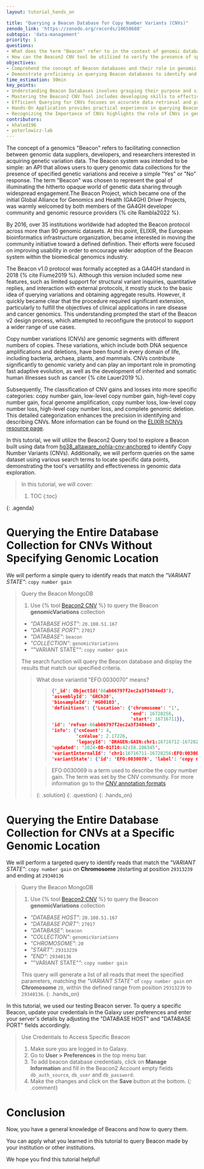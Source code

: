```yaml
---
layout: tutorial_hands_on

title: "Querying a Beacon Database for Copy Number Variants (CNVs)"
zenodo_link: 'https://zenodo.org/records/10658688'
subtopic: 'data-management'
priority: 1
questions:
- What does the term "Beacon" refer to in the context of genomic databases?
- How can the Beacon2 CNV tool be utilized to verify the presence of specific Copy Number Variants (CNVs)?
objectives:
- Comprehend the concept of Beacon databases and their role in genomic research.
- Demonstrate proficiency in querying Beacon databases to identify and analyze specific Copy Number Variants (CNVs).
time_estimation: 30min
key_points:
- Understanding Beacon Databases involves grasping their purpose and significance in genomic research and data sharing.
- Mastering the Beacon2 CNV Tool includes developing skills to effectively query and analyze specific CNVs within the Beacon2 database.
- Efficient Querying for CNVs focuses on accurate data retrieval and precise query formulation using the Beacon2 tool.
- Hands-On Application provides practical experience in querying Beacons, ensuring data integrity, and troubleshooting queries.
- Recognizing the Importance of CNVs highlights the role of CNVs in genetic variation and their relevance in research using Beacon databases.
contributors:
- khaled196
- poterlowicz-lab
---
```



The concept of a genomics "Beacon" refers to facilitating connection between genomic data suppliers, developers, and researchers interested in acquiring genetic variation data. The Beacon system was intended to be simple: an API that allows users to query genomic data collections for the presence of specified genetic variations and receive a simple "Yes" or "No" response. The term "Beacon" was chosen to represent the goal of illuminating the hitherto opaque world of genetic data sharing through widespread engagement.The Beacon Project, which became one of the initial Global Alliance for Genomics and Health (GA4GH) Driver Projects, was warmly welcomed by both members of the GA4GH developer community and genomic resource providers {% cite Rambla2022 %}.

By 2016, over 35 institutions worldwide had adopted the Beacon protocol across more than 90 genomic datasets. At this point, ELIXIR, the European bioinformatics infrastructure organization, became interested in moving the community initiative toward a defined definition. Their efforts were focused on improving usability in order to encourage wider adoption of the Beacon system within the biomedical genomics industry.

The Beacon v1.0 protocol was formally accepted as a GA4GH standard in 2018 {% cite Fiume2019 %}. Although this version included some new features, such as limited support for structural variant inquiries, quantitative replies, and interaction with external protocols, it mostly stuck to the basic idea of querying variations and obtaining aggregate results. However, it quickly became clear that the procedure required significant extension, particularly to fulfill the objectives of clinical applications in rare disease and cancer genomics. This understanding prompted the start of the Beacon v2 design process, which attempted to reconfigure the protocol to support a wider range of use cases.

Copy number variations (CNVs) are genomic segments with different numbers of copies. These variations, which include both DNA sequence amplifications and deletions, have been found in every domain of life, including bacteria, archaea, plants, and mammals. CNVs contribute significantly to genomic variety and can play an important role in promoting fast adaptive evolution, as well as the development of inherited and somatic human illnesses such as cancer {% cite Lauer2019 %}.

Subsequently, The classification of CNV gains and losses into more specific categories: copy number gain, low-level copy number gain, high-level copy number gain, focal genome amplification, copy number loss, low-level copy number loss, high-level copy number loss, and complete genomic deletion. This detailed categorization enhances the precision in identifying and describing CNVs. More information can be found on the [ELIXIR hCNVs resource page](https://cnvar.org/resources/CNV-annotation-standards/).

In this tutorial, we will utilize the Beacon2 Query tool to explore a Beacon built using data from [hg38_altaware_nohla-cnv-anchored](https://us-west-2.console.aws.amazon.com/s3/buckets/1000genomes-dragen?region=us-west-2&bucketType=general&prefix=data/dragen-3.5.7b/hg38_altaware_nohla-cnv-anchored/&showversions=false) to identify Copy Number Variants (CNVs). Additionally, we will perform queries on the same dataset using various search terms to locate specific data points, demonstrating the tool's versatility and effectiveness in genomic data exploration.


> <agenda-title></agenda-title>
>
> In this tutorial, we will cover:
>
> 1. TOC
> {:toc}
>
{: .agenda}


# Querying the Entire Database Collection for CNVs Without Specifying Genomic Location

We will perform a simple query to identify reads that match the *"VARIANT STATE"*: `copy number gain`


> <hands-on-title>Query the Beacon MongoDB</hands-on-title>
>
> 1. Use {% tool [Beacon2 CNV](toolshed.g2.bx.psu.edu/repos/iuc/beacon2_cnv/beacon2_cnv/2.1.1+galaxy0) %} to query the Beacon **genomicVariations** collection
>   - *"DATABASE HOST"*: `20.108.51.167`
>   - *"DATABASE PORT"*: `27017`
>   - *"DATABASE"*: `beacon`
>   - *"COLLECTION"*: `genomicVariations`
>   - *"*"VARIANT STATE"*"*: `copy number gain`
>
> The search function will query the Beacon database and display the results that match our specified criteria.
>
>
> > <question-title></question-title>
>    >
>    > What dose variantId "EFO:0030070" means? 
>    >
>    > > ```json
>    > >{'_id': ObjectId('66ab66797f2ec2a3f3484ed3'),
>    > > 'assemblyId': 'GRCh38',
>    > > 'biosampleId': 'HG00103',
>    > > 'definitions': {'Location': {'chromosome': '1',
>    > >                              'end': 16728256,
>    > >                              'start': 16716711}},
>    > > 'id': 'refvar-66ab66797f2ec2a3f3484ed3',
>    > > 'info': {'cnCount': 4,
>    > >          'cnValue': 2.17226,
>    > >          'legacyId': 'DRAGEN:GAIN:chr1:16716712-16728256'},
>    > > 'updated': '2024-08-01T10:42:58.106345',
>    > > 'variantInternalId': 'chr1:16716711-16728256:EFO:0030070',
>    > > 'variantState': {'id': 'EFO:0030070', 'label': 'copy number gain'}}
>    > > ```
>    >
>    > > <solution-title></solution-title>
>    > >
>    > > EFO:0030069 is a term used to describe the copy number gain. The term was set by the CNV community.
>    > > For more information go to the [CNV annotation formats](https://cnvar.org/resources/CNV-annotation-standards/#cnv-term-use-comparison-in-computational-fileschema-formats)
>    > >
>    > {: .solution}
>    {: .question}
{: .hands_on}



# Querying the Entire Database Collection for CNVs at a Specific Genomic Location

We will perform a targeted query to identify reads that match the *"VARIANT STATE"*: `copy number gain` on **Chromosome** `20`starting at position `29313239` and ending at `29340136`


> <hands-on-title>Query the Beacon MongoDB</hands-on-title>
>
> 1. Use {% tool [Beacon2 CNV](toolshed.g2.bx.psu.edu/repos/iuc/beacon2_cnv/beacon2_cnv/2.1.1+galaxy0) %} to query the Beacon **genomicVariations** collection
>   - *"DATABASE HOST"*: `20.108.51.167`
>   - *"DATABASE PORT"*: `27017`
>   - *"DATABASE"*: `beacon`
>   - *"COLLECTION"*: `genomicVariations`
>   - *"CHROMOSOME"*: `20`
>   - *"START"*: `29313239`
>   - *"END"*: `29340136`
>   - *"*"VARIANT STATE"*"*: `copy number gain`
>
> This query will generate a list of all reads that meet the specified parameters, matching the *"VARIANT STATE"* of `copy number gain` on **Chromosome** `20`, within the defined range from position `29313239` to `29340136`.
{: .hands_on}


In this tutorial, we used our testing Beacon server. To query a specific Beacon, update your credentials in the Galaxy user preferences and enter your server's details by adjusting the "DATABASE HOST" and "DATABASE PORT" fields accordingly.

> <comment-title>Use Credentials to Access Specific Beacon</comment-title>
> 1. Make sure you are logged in to Galaxy.
> 2. Go to **User > Preferences** in the top menu bar.
> 3. To add beacon database credentials, click on **Manage Information** and fill in the Beacon2 Account empty fields `db_auth_source`, `db_user` and `db_password`.
> 4. Make the changes and click on the **Save** button at the bottom.
{: .comment}

# Conclusion

Now, you have a general knowledge of Beacons and how to query them.

You can apply what you learned in this tutorial to query Beacon made by your institution or other institutions.

We hope you find this tutorial helpful!